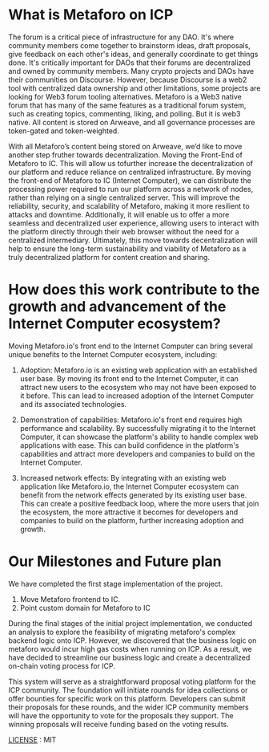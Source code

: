 <!-- # mf

Welcome to your new mf project and to the internet computer development community. By default, creating a new project adds this README and some template files to your project directory. You can edit these template files to customize your project and to include your own code to speed up the development cycle.

To get started, you might want to explore the project directory structure and the default configuration file. Working with this project in your development environment will not affect any production deployment or identity tokens.

To learn more before you start working with mf, see the following documentation available online:

- [Quick Start](https://internetcomputer.org/docs/current/developer-docs/quickstart/hello10mins)
- [SDK Developer Tools](https://internetcomputer.org/docs/current/developer-docs/build/install-upgrade-remove)
- [Motoko Programming Language Guide](https://internetcomputer.org/docs/current/developer-docs/build/cdks/motoko-dfinity/motoko/)
- [Motoko Language Quick Reference](https://internetcomputer.org/docs/current/references/motoko-ref/)
- [JavaScript API Reference](https://erxue-5aaaa-aaaab-qaagq-cai.raw.ic0.app)

If you want to start working on your project right away, you might want to try the following commands:

```bash
cd mf/
dfx help
dfx canister --help
```

## Running the project locally

If you want to test your project locally, you can use the following commands:

```bash
# Starts the replica, running in the background
dfx start --background

# Deploys your canisters to the replica and generates your candid interface
dfx deploy
```

Once the job completes, your application will be available at `http://localhost:4943?canisterId={asset_canister_id}`.

Additionally, if you are making frontend changes, you can start a development server with

```bash
npm start
```

Which will start a server at `http://localhost:8080`, proxying API requests to the replica at port 4943.

### Note on frontend environment variables

If you are hosting frontend code somewhere without using DFX, you may need to make one of the following adjustments to ensure your project does not fetch the root key in production:

- set`NODE_ENV` to `production` if you are using Webpack
- use your own preferred method to replace `process.env.NODE_ENV` in the autogenerated declarations
- Write your own `createActor` constructor
 -->

# What is Metaforo on ICP

The forum is a critical piece of infrastructure for any DAO. It's where community members come together to brainstorm ideas, draft proposals, give feedback on each other's ideas, and generally coordinate to get things done. It's critically important for DAOs that their forums are decentralized and owned by community members. Many crypto projects and DAOs have their communities on Discourse. However, because Discourse is a web2 tool with centralized data ownership and other limitations, some projects are looking for Web3 forum tooling alternatives.
Metaforo is a Web3 native forum that has many of the same features as a traditional forum system, such as creating topics, commenting, liking, and polling. But it is web3 native. All content is stored on Arweave, and all governance processes are token-gated and token-weighted.

With all Metaforo’s content being stored on Arweave, we’d like to move another step fruther towards decentralization. Moving the Front-End of Metaforo to IC. This will allow us tofurther increase the decentralization of our platform and reduce reliance on centralized infrastructure. By moving the front-end of Metaforo to IC (Internet Computer), we can distribute the processing power required to run our platform across a network of nodes, rather than relying on a single centralized server. This will improve the reliability, security, and scalability of Metaforo, making it more resilient to attacks and downtime. Additionally, it will enable us to offer a more seamless and decentralized user experience, allowing users to interact with the platform directly through their web browser without the need for a centralized intermediary. Ultimately, this move towards decentralization will help to ensure the long-term sustainability and viability of Metaforo as a truly decentralized platform for content creation and sharing.

# How does this work contribute to the growth and advancement of the Internet Computer ecosystem?

Moving Metaforo.io's front end to the Internet Computer can bring several unique benefits to the Internet Computer ecosystem, including:

1. Adoption: Metaforo.io is an existing web application with an established user base. By moving its front end to the Internet Computer, it can attract new users to the ecosystem who may not have been exposed to it before. This can lead to increased adoption of the Internet Computer and its associated technologies.

2. Demonstration of capabilities: Metaforo.io's front end requires high performance and scalability. By successfully migrating it to the Internet Computer, it can showcase the platform's ability to handle complex web applications with ease. This can build confidence in the platform's capabilities and attract more developers and companies to build on the Internet Computer.

3. Increased network effects: By integrating with an existing web application like Metaforo.io, the Internet Computer ecosystem can benefit from the network effects generated by its existing user base. This can create a positive feedback loop, where the more users that join the ecosystem, the more attractive it becomes for developers and companies to build on the platform, further increasing adoption and growth.

# Our Milestones and Future plan

We have completed the first stage implementation of the project. 

1. Move Metaforo frontend to IC.
2. Point custom domain for Metaforo to IC

During the final stages of the initial project implementation, we conducted an analysis to explore the feasibility of migrating metaforo's complex backend logic onto ICP. However, we discovered that the business logic on metaforo would incur high gas costs when running on ICP. As a result, we have decided to streamline our business logic and create a decentralized on-chain voting process for ICP.

This system will serve as a straightforward proposal voting platform for the ICP community. The foundation will initiate rounds for idea collections or offer bounties for specific work on this platform. Developers can submit their proposals for these rounds, and the wider ICP community members will have the opportunity to vote for the proposals they support. The winning proposals will receive funding based on the voting results.

[LICENSE](https://github.com/metaforo/metaforo-icp/blob/master/LICENSE) : MIT